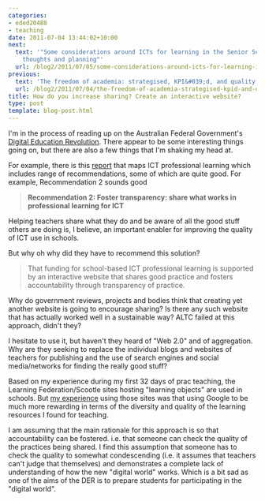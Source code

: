 ```yaml
---
categories:
- eded20488
- teaching
date: 2011-07-04 13:44:02+10:00
next:
  text: '"Some considerations around ICTs for learning in the Senior School: initial
    thoughts and planning"'
  url: /blog2/2011/07/05/some-considerations-around-icts-for-learning-in-the-senior-school-initial-thoughts-and-planning/
previous:
  text: 'The freedom of academia: strategised, KPI&#039;d, and quality assured away'
  url: /blog2/2011/07/04/the-freedom-of-academia-strategised-kpid-and-quality-assured-away/
title: How do you increase sharing? Create an interactive website?
type: post
template: blog-post.html
---
```

I'm in the process of reading up on the Australian Federal Government's [Digital Education Revolution](http://www.deewr.gov.au/Schooling/DigitalEducationRevolution/Pages/default.aspx). There appear to be some interesting things going on, but there are also a few things that I'm shaking my head at.

For example, there is this [report](http://www.deewr.gov.au/Schooling/DigitalEducationRevolution/DigitalStrategyforTeachers/Documents/ICTMappingFinalReport.pdf) that maps ICT professional learning which includes range of recommendations, some of which are quite good. For example, Recommendation 2 sounds good

> **Recommendation 2: Foster transparency: share what works in professional learning for ICT**

Helping teachers share what they do and be aware of all the good stuff others are doing is, I believe, an important enabler for improving the quality of ICT use in schools.

But why oh why did they have to recommend this solution?

> That funding for school-based ICT professional learning is supported by an interactive website that shares good practice and fosters accountability through transparency of practice.

Why do government reviews, projects and bodies think that creating yet another website is going to encourage sharing? Is there any such website that has actually worked well in a sustainable way? ALTC failed at this approach, didn't they?

I hesitate to use it, but haven't they heard of "Web 2.0" and of aggregation. Why are they seeking to replace the individual blogs and websites of teachers for publishing and the use of search engines and social media/networks for finding the really good stuff?

Based on my experience during my first 32 days of prac teaching, the Learning Federation/Scootle sites hosting "learning objects" are used in schools. But [my experience](/blog2/2011/05/08/looking-for-learning-objects-measurement-perimeter-etc/) using those sites was that using Google to be much more rewarding in terms of the diversity and quality of the learning resources I found for teaching.

I am assuming that the main rationale for this approach is so that accountability can be fostered. i.e. that someone can check the quality of the practices being shared. I find this assumption that someone has to check the quality to somewhat condescending (i.e. it assumes that teachers can't judge that themselves) and demonstrates a complete lack of understanding of how the new "digital world" works. Which is a bit sad as one of the aims of the DER is to prepare students for participating in the "digital world".
